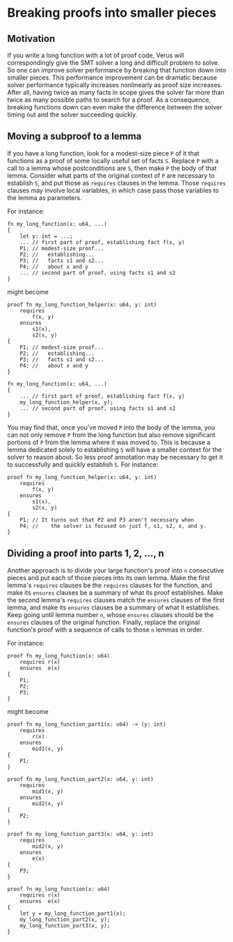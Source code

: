 # Breaking proofs into smaller pieces

## Motivation

If you write a long function with a lot of proof code, Verus will
correspondingly give the SMT solver a long and difficult problem to solve. So
one can improve solver performance by breaking that function down into smaller
pieces. This performance improvement can be dramatic because solver
performance typically increases nonlinearly as proof size increases. After
all, having twice as many facts in scope gives the solver far more than twice
as many possible paths to search for a proof. As a consequence, breaking
functions down can even make the difference between the solver timing out and
the solver succeeding quickly.

## Moving a subproof to a lemma

If you have a long function, look for a modest-size piece `P` of it that
functions as a proof of some locally useful set of facts `S`. Replace `P` with
a call to a lemma whose postconditions are `S`, then make `P` the body of that
lemma. Consider what parts of the original context of `P` are necessary to
establish `S`, and put those as `requires` clauses in the lemma. Those
`requires` clauses may involve local variables, in which case pass those
variables to the lemma as parameters.

For instance:
```
fn my_long_function(x: u64, ...)
{
    let y: int = ...;
    ... // first part of proof, establishing fact f(x, y)
    P1; // modest-size proof...
    P2; //   establishing...
    P3; //   facts s1 and s2...
    P4; //   about x and y
    ... // second part of proof, using facts s1 and s2
}
```
might become
```
proof fn my_long_function_helper(x: u64, y: int)
    requires
        f(x, y)
    ensures
        s1(x),
        s2(x, y)
{
    P1; // modest-size proof...
    P2; //   establishing...
    P3; //   facts s1 and s2...
    P4; //   about x and y
}

fn my_long_function(x: u64, ...)
{
    ... // first part of proof, establishing fact f(x, y)
    my_long_function_helper(x, y);
    ... // second part of proof, using facts s1 and s2
}

```

You may find that, once you've moved `P` into the body of the lemma, you can
not only remove `P` from the long function but also remove significant
portions of `P` from the lemma where it was moved to. This is because a lemma
dedicated solely to establishing `S` will have a smaller context for the
solver to reason about. So less proof annotation may be necessary to get it to
successfully and quickly establish `S`. For instance:

```
proof fn my_long_function_helper(x: u64, y: int)
    requires
        f(x, y)
    ensures
        s1(x),
        s2(x, y)
{
    P1; // It turns out that P2 and P3 aren't necessary when
    P4; //    the solver is focused on just f, s1, s2, x, and y.
}
```

## Dividing a proof into parts 1, 2, ..., n

Another approach is to divide your large function's proof into `n` consecutive
pieces and put each of those pieces into its own lemma. Make the first lemma's
`requires` clauses be the `requires` clauses for the function, and make its
`ensures` clauses be a summary of what its proof establishes. Make the second
lemma's `requires` clauses match the `ensures` clauses of the first lemma, and
make its `ensures` clauses be a summary of what it establishes. Keep going
until lemma number `n`, whose `ensures` clauses should be the `ensures`
clauses of the original function. Finally, replace the original function's
proof with a sequence of calls to those `n` lemmas in order.


For instance:
```
proof fn my_long_function(x: u64)
    requires r(x)
    ensures  e(x)
{
    P1;
    P2;
    P3;
}
```
might become
```
proof fn my_long_function_part1(x: u64) -> (y: int)
    requires
        r(x)
    ensures
        mid1(x, y)
{
    P1;
}

proof fn my_long_function_part2(x: u64, y: int)
    requires
        mid1(x, y)
    ensures
        mid2(x, y)
{
    P2;
}

proof fn my_long_function_part3(x: u64, y: int)
    requires
        mid2(x, y)
    ensures
        e(x)
{
    P3;
}

proof fn my_long_function(x: u64)
    requires r(x)
    ensures  e(x)
{
    let y = my_long_function_part1(x);
	my_long_function_part2(x, y);
	my_long_function_part3(x, y);
}

```
